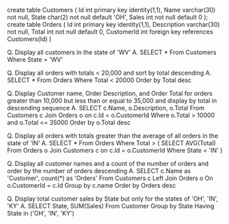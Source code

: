 create table Customers (
    Id int primary key identity(1,1),
    Name varchar(30) not null,
    State char(2) not null default 'OH',
    Sales int not null default 0
);
create table Orders (
    Id int primary key identity(1,1),
    Description varchar(30) not null,
    Total int not null default 0,
    CustomerId int foreign key references Customers(Id)
)

Q. Display all customers in the state of 'WV'
A. SELECT * 
    From Customers 
    Where State = 'WV'

Q. Display all orders with totals < 20,000 and sort by total descending
A. SELECT * 
    From Orders
    Where Total < 20000
    Order by Total desc

Q. Display Customer name, Order Description, and Order Total for 
    orders greater than 10,000 but less than or equal to 35,000
    and display by total in descending sequence
A. SELECT c.Name, o.Description, o.Total
    From Customers c
    Join Orders o
    on c.Id = o.CustomerId
    Where o.Total > 10000 and o.Total <= 35000
    Order by o.Total desc

Q. Display all orders with totals greater than the average
    of all orders in the state of 'IN'
A. SELECT *
    From Orders
    Where Total > (
        SELECT AVG(Total)
            From Orders o
            Join Customers c
                on c.Id = o.CustomerId
            Where State = 'IN'
    )

Q. Display all customer names and a count of the number of orders
    and order by the number of orders descending
A. SELECT c.Name as 'Customer', count(*) as 'Orders'
    From Customers c
    Left Join Orders o
        On o.CustomerId = c.Id
    Group by c.name
    Order by Orders desc

Q. Display total customer sales by State but only
    for the states of 'OH', 'IN', 'KY'
A. SELECT State, SUM(Sales)
    From Customer
    Group by State
    Having State in ('OH', 'IN', 'KY')